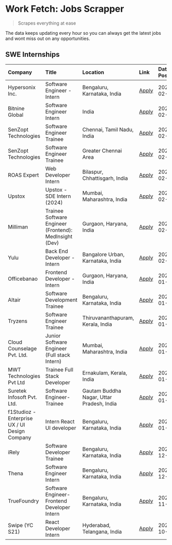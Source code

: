 # Work Fetch: Jobs Scrapper
> Scrapes everything at ease

The data keeps updating every hour so you can always get the latest jobs and wont miss out on any opportunities.

## SWE Internships
<!--START_SECTION:workfetch-->
| Company                                       | Title                                                  | Location                                  | Link                                                                                                                                                                                                                                                                      | Date Posted   |
|:----------------------------------------------|:-------------------------------------------------------|:------------------------------------------|:--------------------------------------------------------------------------------------------------------------------------------------------------------------------------------------------------------------------------------------------------------------------------|:--------------|
| Hypersonix Inc.                               | Software Engineer - Intern                             | Bengaluru, Karnataka, India               | [Apply](https://in.linkedin.com/jobs/view/software-engineer-intern-at-hypersonix-inc-3833055982?refId=xDAiPNKXLIoVe3kDeoIk%2Bg%3D%3D&trackingId=Is%2FXPAUHwQ6pxmld3YW2Qg%3D%3D&position=3&pageNum=0&trk=public_jobs_jserp-result_search-card)                             | 2024-02-18    |
| Bitnine Global                                | Software Engineer Intern                               | India                                     | [Apply](https://in.linkedin.com/jobs/view/software-engineer-intern-at-bitnine-global-3828521409?refId=xDAiPNKXLIoVe3kDeoIk%2Bg%3D%3D&trackingId=v4H6V%2BYN9BommPt4j32l5A%3D%3D&position=6&pageNum=0&trk=public_jobs_jserp-result_search-card)                             | 2024-02-16    |
| SenZopt Technologies                          | Software Engineer Trainee                              | Chennai, Tamil Nadu, India                | [Apply](https://in.linkedin.com/jobs/view/software-engineer-trainee-at-senzopt-technologies-3827686880?refId=xDAiPNKXLIoVe3kDeoIk%2Bg%3D%3D&trackingId=xRl%2FMU98F8jX7ZmQbvxwxg%3D%3D&position=8&pageNum=0&trk=public_jobs_jserp-result_search-card)                      | 2024-02-12    |
| SenZopt Technologies                          | Software Engineer Trainee                              | Greater Chennai Area                      | [Apply](https://in.linkedin.com/jobs/view/software-engineer-trainee-at-senzopt-technologies-3827688781?refId=xDAiPNKXLIoVe3kDeoIk%2Bg%3D%3D&trackingId=2ckmc3juTchvgo68OD3ehA%3D%3D&position=10&pageNum=0&trk=public_jobs_jserp-result_search-card)                       | 2024-02-12    |
| ROAS Expert                                   | Web Developer Intern                                   | Bilaspur, Chhattisgarh, India             | [Apply](https://in.linkedin.com/jobs/view/web-developer-intern-at-roas-expert-3828189292?refId=xDAiPNKXLIoVe3kDeoIk%2Bg%3D%3D&trackingId=Yjf%2BxWot%2Fr2Sc4PdfIWqRA%3D%3D&position=13&pageNum=0&trk=public_jobs_jserp-result_search-card)                                 | 2024-02-12    |
| Upstox                                        | Upstox - SDE Intern (2024)                             | Mumbai, Maharashtra, India                | [Apply](https://in.linkedin.com/jobs/view/upstox-sde-intern-2024-at-upstox-3826556183?refId=xDAiPNKXLIoVe3kDeoIk%2Bg%3D%3D&trackingId=2U2J4NXX%2BOl1l1Hzo9GhyA%3D%3D&position=24&pageNum=0&trk=public_jobs_jserp-result_search-card)                                      | 2024-02-10    |
| Milliman                                      | Trainee Software Engineer (Frontend): MedInsight (Dev) | Gurgaon, Haryana, India                   | [Apply](https://in.linkedin.com/jobs/view/trainee-software-engineer-frontend-medinsight-dev-at-milliman-3792874280?refId=xDAiPNKXLIoVe3kDeoIk%2Bg%3D%3D&trackingId=U7rPNmJSpjx8a16L68uzlA%3D%3D&position=5&pageNum=0&trk=public_jobs_jserp-result_search-card)            | 2024-02-09    |
| Yulu                                          | Back End Developer - Intern                            | Bangalore Urban, Karnataka, India         | [Apply](https://in.linkedin.com/jobs/view/back-end-developer-intern-at-yulu-3821682220?refId=xDAiPNKXLIoVe3kDeoIk%2Bg%3D%3D&trackingId=JbeyVbr4Wg8v1t6m9yu2qA%3D%3D&position=16&pageNum=0&trk=public_jobs_jserp-result_search-card)                                       | 2024-02-04    |
| Officebanao                                   | Frontend Developer - Intern                            | Gurgaon, Haryana, India                   | [Apply](https://in.linkedin.com/jobs/view/frontend-developer-intern-at-officebanao-3822614063?refId=xDAiPNKXLIoVe3kDeoIk%2Bg%3D%3D&trackingId=FIc4rWYkVSw8xibX%2FkgC0w%3D%3D&position=9&pageNum=0&trk=public_jobs_jserp-result_search-card)                               | 2024-01-31    |
| Altair                                        | Software Development Trainee                           | Bengaluru, Karnataka, India               | [Apply](https://in.linkedin.com/jobs/view/software-development-trainee-at-altair-3817606202?refId=xDAiPNKXLIoVe3kDeoIk%2Bg%3D%3D&trackingId=DiWTMLJZl%2BMQJ33NuLRdeQ%3D%3D&position=22&pageNum=0&trk=public_jobs_jserp-result_search-card)                                | 2024-01-31    |
| Tryzens                                       | Software Engineer Trainee                              | Thiruvananthapuram, Kerala, India         | [Apply](https://in.linkedin.com/jobs/view/software-engineer-trainee-at-tryzens-3809363491?refId=xDAiPNKXLIoVe3kDeoIk%2Bg%3D%3D&trackingId=Ts%2Faf%2BNqnYf59jDMRCDJDQ%3D%3D&position=19&pageNum=0&trk=public_jobs_jserp-result_search-card)                                | 2024-01-18    |
| Cloud Counselage Pvt. Ltd.                    | Junior Software Engineer (Full stack Intern)           | Mumbai, Maharashtra, India                | [Apply](https://in.linkedin.com/jobs/view/junior-software-engineer-full-stack-intern-at-cloud-counselage-pvt-ltd-3803132814?refId=xDAiPNKXLIoVe3kDeoIk%2Bg%3D%3D&trackingId=atEn2nPjlGdC8tm77daHrg%3D%3D&position=25&pageNum=0&trk=public_jobs_jserp-result_search-card)  | 2024-01-11    |
| MWT Technologies Pvt Ltd                      | Trainee Full Stack Developer                           | Ernakulam, Kerala, India                  | [Apply](https://in.linkedin.com/jobs/view/trainee-full-stack-developer-at-mwt-technologies-pvt-ltd-3800921715?refId=xDAiPNKXLIoVe3kDeoIk%2Bg%3D%3D&trackingId=4ZetMvf8Sd8SK3zS9BgdwQ%3D%3D&position=4&pageNum=0&trk=public_jobs_jserp-result_search-card)                 | 2024-01-09    |
| Suretek Infosoft Pvt. Ltd.                    | Software Engineer-Trainee                              | Gautam Buddha Nagar, Uttar Pradesh, India | [Apply](https://in.linkedin.com/jobs/view/software-engineer-trainee-at-suretek-infosoft-pvt-ltd-3800934643?refId=xDAiPNKXLIoVe3kDeoIk%2Bg%3D%3D&trackingId=GJfvJ13jyW4CedfLPQFKcQ%3D%3D&position=21&pageNum=0&trk=public_jobs_jserp-result_search-card)                   | 2024-01-09    |
| f1Studioz - Enterprise UX / UI Design Company | Intern React UI developer                              | Bengaluru, Karnataka, India               | [Apply](https://in.linkedin.com/jobs/view/intern-react-ui-developer-at-f1studioz-enterprise-ux-ui-design-company-3796354738?refId=xDAiPNKXLIoVe3kDeoIk%2Bg%3D%3D&trackingId=FtSau30lpGO6%2BFtQqoJEbA%3D%3D&position=7&pageNum=0&trk=public_jobs_jserp-result_search-card) | 2024-01-08    |
| iRely                                         | Software Developer Trainee                             | Bengaluru, Karnataka, India               | [Apply](https://in.linkedin.com/jobs/view/software-developer-trainee-at-irely-3801577534?refId=xDAiPNKXLIoVe3kDeoIk%2Bg%3D%3D&trackingId=7yScttFLOvie0EPy1DiA8Q%3D%3D&position=14&pageNum=0&trk=public_jobs_jserp-result_search-card)                                     | 2023-12-22    |
| Thena                                         | Software Engineer Intern                               | Bengaluru, Karnataka, India               | [Apply](https://in.linkedin.com/jobs/view/software-engineer-intern-at-thena-3778731751?refId=xDAiPNKXLIoVe3kDeoIk%2Bg%3D%3D&trackingId=53iTa3HjikaFnjBuYjOuqQ%3D%3D&position=18&pageNum=0&trk=public_jobs_jserp-result_search-card)                                       | 2023-12-05    |
| TrueFoundry                                   | Software Engineer- Frontend Developer Intern           | Bengaluru, Karnataka, India               | [Apply](https://in.linkedin.com/jobs/view/software-engineer-frontend-developer-intern-at-truefoundry-3790095058?refId=xDAiPNKXLIoVe3kDeoIk%2Bg%3D%3D&trackingId=iDzS2I5%2Br%2BjAAKDKVoc%2Frg%3D%3D&position=17&pageNum=0&trk=public_jobs_jserp-result_search-card)        | 2023-11-24    |
| Swipe (YC S21)                                | React Developer Intern                                 | Hyderabad, Telangana, India               | [Apply](https://in.linkedin.com/jobs/view/react-developer-intern-at-swipe-yc-s21-3737600089?refId=xDAiPNKXLIoVe3kDeoIk%2Bg%3D%3D&trackingId=UWKHzMweaAbFupV7WBo93Q%3D%3D&position=20&pageNum=0&trk=public_jobs_jserp-result_search-card)                                  | 2023-10-13    |
<!--END_SECTION:workfetch-->
